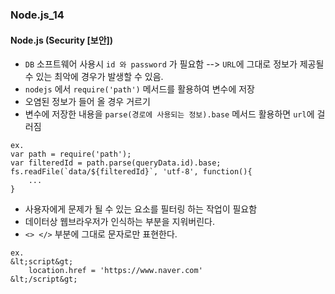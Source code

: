 ### Node.js_14

#### Node.js (Security [보안])
- `DB` 소프트웨어 사용시 `id 와 password` 가 필요함 --> `URL`에 그대로 정보가 제공될 수 있는 최악에 경우가 발생할 수 있음.
- `nodejs` 에서 `require('path')` 메서드를 활용하여 변수에 저장
- 오염된 정보가 들어 올 경우 거르기
- 변수에 저장한 내용을 `parse(경로에 사용되는 정보).base` 메서드 활용하면 `url`에 걸러짐
```
ex.
var path = require('path');
var filteredId = path.parse(queryData.id).base;
fs.readFile(`data/${filteredId}`, 'utf-8', function(){
    ...
}
```
- 사용자에게 문제가 될 수 있는 요소를 필터링 하는 작업이 필요함
- 데이터상 웹브라우저가 인식하는 부분을 지워버린다.
- `<> </>` 부분에 그대로 문자로만 표현한다.
```
ex.
&lt;script&gt;
    location.href = 'https://www.naver.com'
&lt;/script&gt;
```